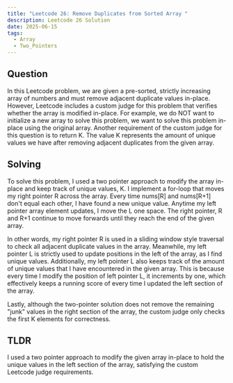 ```yaml
---
title: "Leetcode 26: Remove Duplicates from Sorted Array "
description: Leetcode 26 Solution
date: 2025-06-15
tags:
  - Array
  - Two_Pointers
---
```


## Question
In this Leetcode problem, we are given a pre-sorted, strictly increasing array of numbers and must remove adjacent duplicate values in-place. However, Leetcode includes a custom judge for this problem that verifies whether the array is modified in-place. For example, we do NOT want to initialize a new array to solve this problem, we want to solve this problem in-place using the original array. Another requirement of the custom judge for this question is to return K. The value K represents the amount of unique values we have after removing adjacent duplicates from the given array.

## Solving
To solve this problem, I used a two pointer approach to modify the array in-place and keep track of unique values, K. I implement a for-loop that moves my right pointer R across the array. Every time nums[R] and nums[R+1] don't equal each other, I have found a new unique value. Anytime my left pointer array element updates, I move the L one space. The right pointer, R and R+1 continue to move forwards until they reach the end of the given array.

In other words, my right pointer R is used in a sliding window style traversal to check all adjacent duplicate values in the array. Meanwhile, my left pointer L is strictly used to update positions in the left of the array, as I find unique values. Additionally, my left pointer L also keeps track of the amount of unique values that I have encountered in the given array. This is because every time I modify the position of left pointer L, it increments by one, which effectively keeps a running score of every time I updated the left section of the array.

Lastly, although the two-pointer solution does not remove the remaining "junk" values in the right section of the array, the custom judge only checks the first K elements for correctness.

## TLDR
I used a two pointer approach to modify the given array in-place to hold the unique values in the left section of the array, satisfying the custom Leetcode judge requirements.

